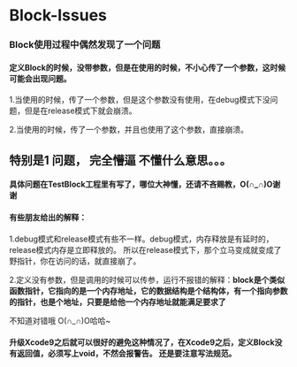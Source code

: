 # Block-Issues
### Block使用过程中偶然发现了一个问题

#### 定义Block的时候，没带参数，但是在使用的时候，不小心传了一个参数，这时候可能会出现问题。

1.当使用的时候，传了一个参数，但是这个参数没有使用，在debug模式下没问题，但是在release模式下就会崩溃。

2.当使用的时候，传了一个参数，并且也使用了这个参数，直接崩溃。


## 特别是1 问题， 完全懵逼 不懂什么意思。。。

#### 具体问题在TestBlock工程里有写了，哪位大神懂，还请不吝赐教，O(∩_∩)O谢谢



#### 有些朋友给出的解释：

1.debug模式和release模式有些不一样。debug模式，内存释放是有延时的，release模式内存是立即释放的。 所以在release模式下，那个立马变成就变成了野指针，你在访问的话，就直接崩了。

2.定义没有参数，但是调用的时候可以传参，运行不报错的解释：**block是个类似函数指针，它指向的是一个内存地址，它的数据结构是个结构体，有一个指向参数的指针，也是个地址，只要是给他一个内存地址就能满足要求了**  

不知道对错哦 O(∩_∩)O哈哈~ 


#### 升级Xcode9之后就可以很好的避免这种情况了，在Xcode9之后，定义Block没有返回值，必须写上void，不然会报警告。 还是要注意写法规范。


